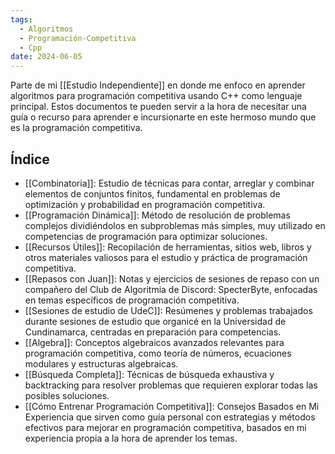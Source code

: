 ```yaml
---
tags:
  - Algoritmos
  - Programación-Competitiva
  - Cpp
date: 2024-06-05
---
```

Parte de mi [[Estudio Independiente]] en donde me enfoco en aprender algoritmos para programación competitiva usando C++ como lenguaje principal. Estos documentos te pueden servir a la hora de necesitar una guía o recurso para aprender e incursionarte en este hermoso mundo que es la programación competitiva.

## Índice
- [[Combinatoria]]: Estudio de técnicas para contar, arreglar y combinar elementos de conjuntos finitos, fundamental en problemas de optimización y probabilidad en programación competitiva.
- [[Programación Dinámica]]: Método de resolución de problemas complejos dividiéndolos en subproblemas más simples, muy utilizado en competencias de programación para optimizar soluciones.
- [[Recursos Útiles]]: Recopilación de herramientas, sitios web, libros y otros materiales valiosos para el estudio y práctica de programación competitiva.
- [[Repasos con Juan]]: Notas y ejercicios de sesiones de repaso con un compañero del Club de Algoritmia de Discord: SpecterByte, enfocadas en temas específicos de programación competitiva.
- [[Sesiones de estudio de UdeC]]: Resúmenes y problemas trabajados durante sesiones de estudio que organicé en la Universidad de Cundinamarca, centradas en preparación para competencias.
- [[Algebra]]: Conceptos algebraicos avanzados relevantes para programación competitiva, como teoría de números, ecuaciones modulares y estructuras algebraicas.
- [[Búsqueda Completa]]: Técnicas de búsqueda exhaustiva y backtracking para resolver problemas que requieren explorar todas las posibles soluciones.
- [[Cómo Entrenar Programación Competitiva]]: Consejos Basados en Mi Experiencia que sirven como guía personal con estrategias y métodos efectivos para mejorar en programación competitiva, basados en mi experiencia propia a la hora de aprender los temas.
